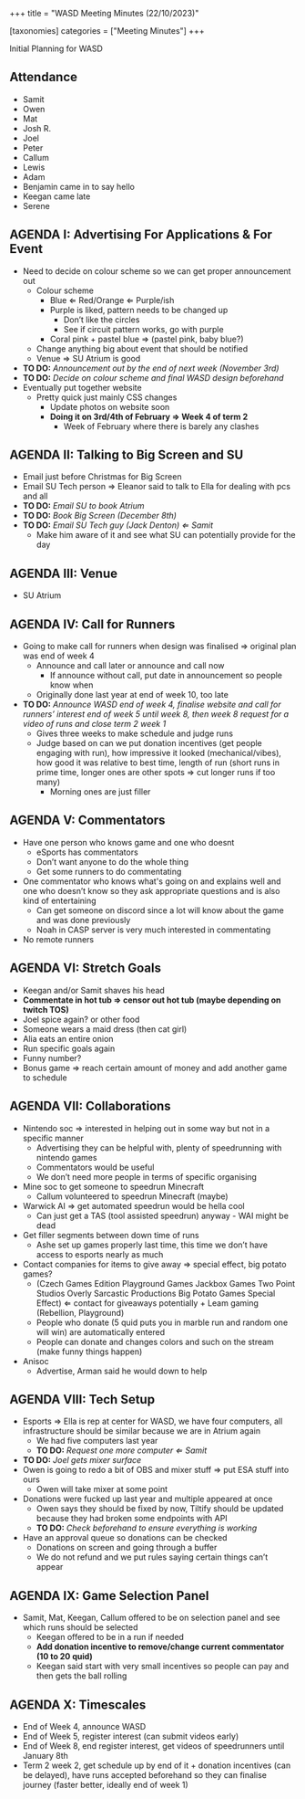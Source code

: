 +++
title = "WASD Meeting Minutes (22/10/2023)"

[taxonomies]
categories = ["Meeting Minutes"]
+++

Initial Planning for WASD

<!-- more -->

## Attendance
- Samit
- Owen
- Mat
- Josh R.
- Joel
- Peter
- Callum
- Lewis
- Adam
- Benjamin came in to say hello
- Keegan came late
- Serene

## AGENDA I: Advertising For Applications & For Event
- Need to decide on colour scheme so we can get proper announcement out
  - Colour scheme
    - Blue ⇐ Red/Orange ⇐ Purple/ish
    - Purple is liked, pattern needs to be changed up
      - Don’t like the circles
      - See if circuit pattern works, go with purple
    - Coral pink + pastel blue ⇒ (pastel pink, baby blue?)
  - Change anything big about event that should be notified
  - Venue ⇒ SU Atrium is good
- **TO DO:** _Announcement out by the end of next week (November 3rd)_
- **TO DO:** _Decide on colour scheme and final WASD design beforehand_
- Eventually put together website
  - Pretty quick just mainly CSS changes
    - Update photos on website soon
    - **Doing it on 3rd/4th of February ⇒ Week 4 of term 2**
      - Week of February where there is barely any clashes

## AGENDA II: Talking to Big Screen and SU
- Email just before Christmas for Big Screen
- Email SU Tech person ⇒ Eleanor said to talk to Ella for dealing with pcs and all
- **TO DO:** _Email SU to book Atrium_
- **TO DO:** _Book Big Screen (December 8th)_
- **TO DO:** _Email SU Tech guy (Jack Denton) ⇐ Samit_
  - Make him aware of it and see what SU can potentially provide for the day

## AGENDA III: Venue
- SU Atrium

## AGENDA IV: Call for Runners
- Going to make call for runners when design was finalised ⇒ original plan was end of week 4
  - Announce and call later or announce and call now
    - If announce without call, put date in announcement so people know when
  - Originally done last year at end of week 10, too late
- **TO DO:** _Announce WASD end of week 4, finalise website and call for runners’ interest end of week 5 until week 8, then week 8 request for a video of runs and close term 2 week 1_
  - Gives three weeks to make schedule and judge runs
  - Judge based on can we put donation incentives (get people engaging with run), how impressive it looked (mechanical/vibes), how good it was relative to best time, length of run (short runs in prime time, longer ones are other spots ⇒ cut longer runs if too many)
    - Morning ones are just filler

## AGENDA V: Commentators
- Have one person who knows game and one who doesnt
  - eSports has commentators
  - Don’t want anyone to do the whole thing
  - Get some runners to do commentating
- One commentator who knows what's going on and explains well and one who doesn’t know so they ask appropriate questions and is also kind of entertaining
  - Can get someone on discord since a lot will know about the game and was done previously
  - Noah in CASP server is very much interested in commentating
- No remote runners

## AGENDA VI: Stretch Goals
- Keegan and/or Samit shaves his head
- **Commentate in hot tub ⇒ censor out hot tub (maybe depending on twitch TOS)**
- Joel spice again? or other food
- Someone wears a maid dress (then cat girl)
- Alia eats an entire onion
- Run specific goals again
- Funny number?
- Bonus game ⇒ reach certain amount of money and add another game to schedule

## AGENDA VII: Collaborations
- Nintendo soc ⇒ interested in helping out in some way but not in a specific manner
  - Advertising they can be helpful with, plenty of speedrunning with nintendo games
  - Commentators would be useful
  - We don’t need more people in terms of specific organising
- Mine soc to get someone to speedrun Minecraft
  - Callum volunteered to speedrun Minecraft (maybe)
- Warwick AI ⇒ get automated speedrun would be hella cool
  - Can just get a TAS (tool assisted speedrun) anyway - WAI might be dead
- Get filler segments between down time of runs
  - Ashe set up games properly last time, this time we don’t have access to esports nearly as much
- Contact companies for items to give away ⇒ special effect, big potato games?
  - (Czech Games Edition Playground Games Jackbox Games Two Point Studios Overly Sarcastic Productions Big Potato Games Special Effect) ⇐ contact for giveaways potentially + Leam gaming (Rebellion, Playground)
  - People who donate (5 quid puts you in marble run and random one will win) are automatically entered
  - People can donate and changes colors and such on the stream (make funny things happen)
- Anisoc
  - Advertise, Arman said he would down to help

## AGENDA VIII: Tech Setup
- Esports ⇒ Ella is rep at center for WASD, we have four computers, all infrastructure should be similar because we are in Atrium again
  - We had five computers last year
  - **TO DO:** _Request one more computer ⇐ Samit_
- **TO DO:** _Joel gets mixer surface_
- Owen is going to redo a bit of OBS and mixer stuff ⇒ put ESA stuff into ours
  - Owen will take mixer at some point
- Donations were fucked up last year and multiple appeared at once
  - Owen says they should be fixed by now, Tiltify should be updated because they had broken some endpoints with API
  - **TO DO:** _Check beforehand to ensure everything is working_
- Have an approval queue so donations can be checked
  - Donations on screen and going through a buffer
  - We do not refund and we put rules saying certain things can’t appear

## AGENDA IX: Game Selection Panel
- Samit, Mat, Keegan, Callum offered to be on selection panel and see which runs should be selected
  - Keegan offered to be in a run if needed
  - **Add donation incentive to remove/change current commentator (10 to 20 quid)**
  - Keegan said start with very small incentives so people can pay and then gets the ball rolling

## AGENDA X: Timescales
- End of Week 4, announce WASD
- End of Week 5, register interest (can submit videos early)
- End of Week 8, end register interest, get videos of speedrunners until January  8th
- Term 2 week 2, get schedule up by end of it + donation incentives (can be delayed), have runs accepted beforehand so they can finalise journey (faster better, ideally end of week 1)
